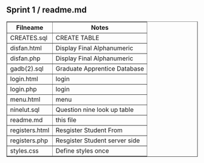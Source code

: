 <html>
<head>

</head>
<body>
   <h2>Sprint 1 / readme.md</h2>
<table width="100%" border="1" style="border-collapse:collapse;">
<thead><tr>
   <th><strong>Filneame</strong></th>
   <th><strong>Notes</strong></th>
</thead>

   <td>CREATES.sql</td>
   <td>CREATE TABLE </td>
      </tr>
   <td>disfan.html</td>
   <td>Display Final Alphanumeric</td>
      </tr>
   <td>disfan.php</td>
   <td>Display Final Alphanumeric</td>
      </tr>
   <td>gadb(2).sql</td>
   <td>Graduate Apprentice Database</td>
      </tr>
   <td>login.html</td>
   <td>login</td>
      </tr>
   <td>login.php</td>
   <td>login</td>
      </tr>
   <td>menu.html</td>
   <td>menu</td>
      </tr>
   <td>ninelut.sql</td>
   <td>Question nine look up table</td>
        </tr>
              </tr>
   <td>readme.md</td>
   <td>this file</td>
      </tr>
   <td>registers.html</td>
   <td>Resgister Student From</td>
        </tr>
   <td>registers.php</td>
   <td>Resgister Student server side</td>
        </tr>
   <td>styles.css</td>
   <td>Define styles once</td>
   
 
</table>
